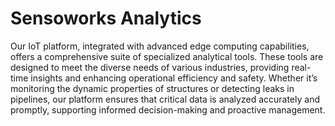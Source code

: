 # Sensoworks Analytics

Our IoT platform, integrated with advanced edge computing capabilities, offers a comprehensive suite of specialized analytical tools. These tools are designed to meet the diverse needs of various industries, providing real-time insights and enhancing operational efficiency and safety. Whether it’s monitoring the dynamic properties of structures or detecting leaks in pipelines, our platform ensures that critical data is analyzed accurately and promptly, supporting informed decision-making and proactive management.
